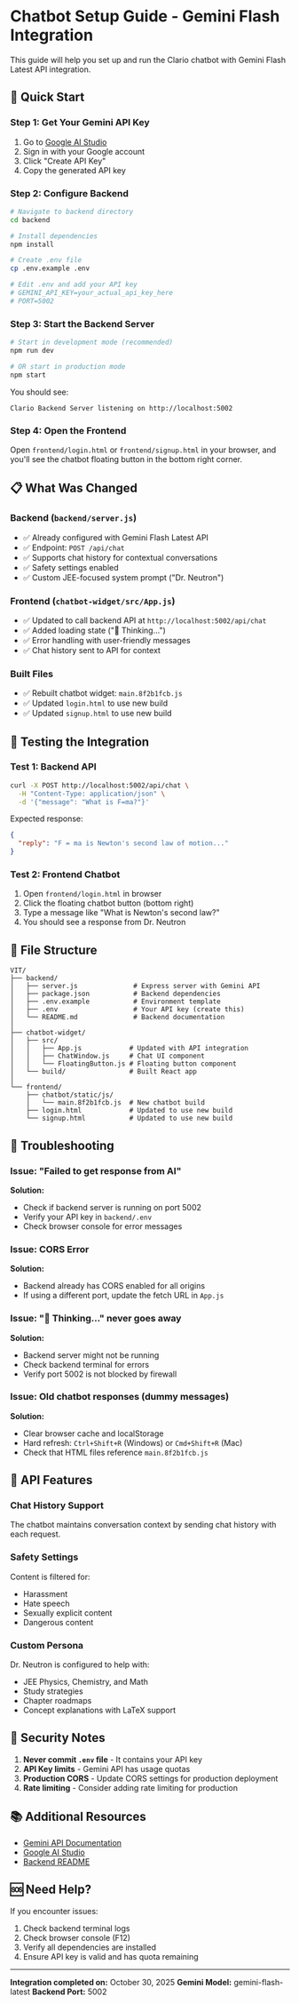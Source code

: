 # Chatbot Setup Guide - Gemini Flash Integration

This guide will help you set up and run the Clario chatbot with Gemini Flash Latest API integration.

## 🚀 Quick Start

### Step 1: Get Your Gemini API Key

1. Go to [Google AI Studio](https://makersuite.google.com/app/apikey)
2. Sign in with your Google account
3. Click "Create API Key"
4. Copy the generated API key

### Step 2: Configure Backend

```bash
# Navigate to backend directory
cd backend

# Install dependencies
npm install

# Create .env file
cp .env.example .env

# Edit .env and add your API key
# GEMINI_API_KEY=your_actual_api_key_here
# PORT=5002
```

### Step 3: Start the Backend Server

```bash
# Start in development mode (recommended)
npm run dev

# OR start in production mode
npm start
```

You should see:
```
Clario Backend Server listening on http://localhost:5002
```

### Step 4: Open the Frontend

Open `frontend/login.html` or `frontend/signup.html` in your browser, and you'll see the chatbot floating button in the bottom right corner.

## 📋 What Was Changed

### Backend (`backend/server.js`)
- ✅ Already configured with Gemini Flash Latest API
- ✅ Endpoint: `POST /api/chat`
- ✅ Supports chat history for contextual conversations
- ✅ Safety settings enabled
- ✅ Custom JEE-focused system prompt ("Dr. Neutron")

### Frontend (`chatbot-widget/src/App.js`)
- ✅ Updated to call backend API at `http://localhost:5002/api/chat`
- ✅ Added loading state ("💭 Thinking...")
- ✅ Error handling with user-friendly messages
- ✅ Chat history sent to API for context

### Built Files
- ✅ Rebuilt chatbot widget: `main.8f2b1fcb.js`
- ✅ Updated `login.html` to use new build
- ✅ Updated `signup.html` to use new build

## 🧪 Testing the Integration

### Test 1: Backend API
```bash
curl -X POST http://localhost:5002/api/chat \
  -H "Content-Type: application/json" \
  -d '{"message": "What is F=ma?"}'
```

Expected response:
```json
{
  "reply": "F = ma is Newton's second law of motion..."
}
```

### Test 2: Frontend Chatbot
1. Open `frontend/login.html` in browser
2. Click the floating chatbot button (bottom right)
3. Type a message like "What is Newton's second law?"
4. You should see a response from Dr. Neutron

## 📁 File Structure

```
VIT/
├── backend/
│   ├── server.js              # Express server with Gemini API
│   ├── package.json           # Backend dependencies
│   ├── .env.example           # Environment template
│   ├── .env                   # Your API key (create this)
│   └── README.md              # Backend documentation
│
├── chatbot-widget/
│   ├── src/
│   │   ├── App.js            # Updated with API integration
│   │   ├── ChatWindow.js     # Chat UI component
│   │   └── FloatingButton.js # Floating button component
│   └── build/                # Built React app
│
└── frontend/
    ├── chatbot/static/js/
    │   └── main.8f2b1fcb.js  # New chatbot build
    ├── login.html            # Updated to use new build
    └── signup.html           # Updated to use new build
```

## 🔧 Troubleshooting

### Issue: "Failed to get response from AI"
**Solution:**
- Check if backend server is running on port 5002
- Verify your API key in `backend/.env`
- Check browser console for error messages

### Issue: CORS Error
**Solution:**
- Backend already has CORS enabled for all origins
- If using a different port, update the fetch URL in `App.js`

### Issue: "💭 Thinking..." never goes away
**Solution:**
- Backend server might not be running
- Check backend terminal for errors
- Verify port 5002 is not blocked by firewall

### Issue: Old chatbot responses (dummy messages)
**Solution:**
- Clear browser cache and localStorage
- Hard refresh: `Ctrl+Shift+R` (Windows) or `Cmd+Shift+R` (Mac)
- Check that HTML files reference `main.8f2b1fcb.js`

## 🎯 API Features

### Chat History Support
The chatbot maintains conversation context by sending chat history with each request.

### Safety Settings
Content is filtered for:
- Harassment
- Hate speech
- Sexually explicit content
- Dangerous content

### Custom Persona
Dr. Neutron is configured to help with:
- JEE Physics, Chemistry, and Math
- Study strategies
- Chapter roadmaps
- Concept explanations with LaTeX support

## 🔐 Security Notes

1. **Never commit `.env` file** - It contains your API key
2. **API Key limits** - Gemini API has usage quotas
3. **Production CORS** - Update CORS settings for production deployment
4. **Rate limiting** - Consider adding rate limiting for production

## 📚 Additional Resources

- [Gemini API Documentation](https://ai.google.dev/docs)
- [Google AI Studio](https://makersuite.google.com/)
- [Backend README](./backend/README.md)

## 🆘 Need Help?

If you encounter issues:
1. Check backend terminal logs
2. Check browser console (F12)
3. Verify all dependencies are installed
4. Ensure API key is valid and has quota remaining

---

**Integration completed on:** October 30, 2025
**Gemini Model:** gemini-flash-latest
**Backend Port:** 5002

